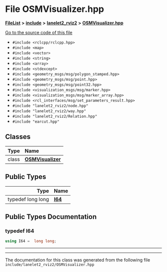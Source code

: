 

# File OSMVisualizer.hpp



[**FileList**](files.md) **>** [**include**](dir_d44c64559bbebec7f509842c48db8b23.md) **>** [**lanelet2\_rviz2**](dir_65eef65f6947ac43fda5ad768861708a.md) **>** [**OSMVisualizer.hpp**](OSMVisualizer_8hpp.md)

[Go to the source code of this file](OSMVisualizer_8hpp_source.md)



* `#include <rclcpp/rclcpp.hpp>`
* `#include <map>`
* `#include <vector>`
* `#include <string>`
* `#include <array>`
* `#include <stdexcept>`
* `#include <geometry_msgs/msg/polygon_stamped.hpp>`
* `#include <geometry_msgs/msg/point.hpp>`
* `#include <geometry_msgs/msg/point32.hpp>`
* `#include <visualization_msgs/msg/marker.hpp>`
* `#include <visualization_msgs/msg/marker_array.hpp>`
* `#include <rcl_interfaces/msg/set_parameters_result.hpp>`
* `#include "lanelet2_rviz2/node.hpp"`
* `#include "lanelet2_rviz2/way.hpp"`
* `#include "lanelet2_rviz2/Relation.hpp"`
* `#include "earcut.hpp"`















## Classes

| Type | Name |
| ---: | :--- |
| class | [**OSMVisualizer**](classOSMVisualizer.md) <br> |


## Public Types

| Type | Name |
| ---: | :--- |
| typedef long long | [**I64**](#typedef-i64)  <br> |
















































## Public Types Documentation




### typedef I64 

```C++
using I64 =  long long;
```




<hr>

------------------------------
The documentation for this class was generated from the following file `include/lanelet2_rviz2/OSMVisualizer.hpp`

